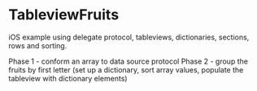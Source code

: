 # TableviewFruits
iOS example using delegate protocol, tableviews, dictionaries, sections, rows and sorting.

Phase 1 - conform an array to data source protocol
Phase 2 - group the fruits by first letter (set up a dictionary, sort array values, populate the tableview with dictionary elements)
